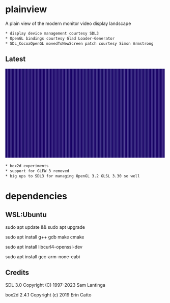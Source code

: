 # plainview

A plain view of the modern monitor video display landscape

	* display device management courtesy SDL3 
	* OpenGL bindings courtesy Glad Loader-Generator 
	* SDL_CocoaOpenGL movedToNewScreen patch courtesy Simon Armstrong

## Latest

![plainview version 0.4](plainview3.png)

	* box2d experiments
	* support for GLFW 3 removed
	* big ups to SDL3 for managing OpenGL 3.2 GLSL 3.30 so well



# dependencies


## WSL:Ubuntu

sudo apt update && sudo apt upgrade

sudo apt install g++ gdb make cmake

sudo apt install libcurl4-openssl-dev

sudo apt install gcc-arm-none-eabi

## Credits

SDL 3.0
Copyright (C) 1997-2023 Sam Lantinga

box2d 2.4.1
Copyright (c) 2019 Erin Catto

